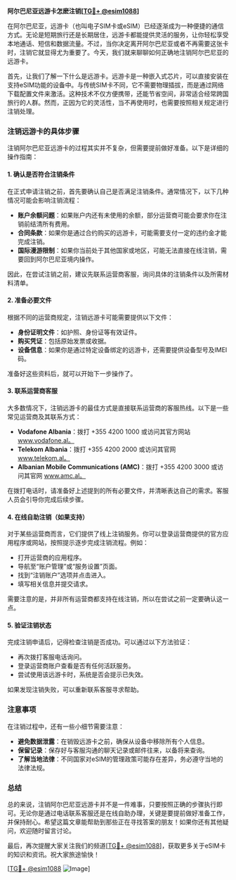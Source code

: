 **阿尔巴尼亚远游卡怎麽注销[[TG💪+ @esim1088](https://t.me/s/esim1088)]**

在阿尔巴尼亚，远游卡（也叫电子SIM卡或eSIM）已经逐渐成为一种便捷的通信方式。无论是短期旅行还是长期居住，远游卡都能提供灵活的服务，让你轻松享受本地通话、短信和数据流量。不过，当你决定离开阿尔巴尼亚或者不再需要这张卡时，注销它就显得尤为重要了。今天，我们就来聊聊如何正确地注销阿尔巴尼亚的远游卡。

首先，让我们了解一下什么是远游卡。远游卡是一种嵌入式芯片，可以直接安装在支持eSIM功能的设备中。与传统SIM卡不同，它不需要物理插拔，而是通过网络下载配置文件来激活。这种技术不仅方便携带，还能节省空间，非常适合经常跨国旅行的人群。然而，正因为它的灵活性，当不再使用时，也需要按照相关规定进行注销处理。

### 注销远游卡的具体步骤

注销阿尔巴尼亚远游卡的过程其实并不复杂，但需要提前做好准备。以下是详细的操作指南：

#### 1. 确认是否符合注销条件

在正式申请注销之前，首先要确认自己是否满足注销条件。通常情况下，以下几种情况可能会影响注销流程：
- **账户余额问题**：如果账户内还有未使用的余额，部分运营商可能会要求你在注销前结清所有费用。
- **合同条款**：如果你是通过合约购买的远游卡，可能需要支付一定的违约金才能完成注销。
- **国际漫游限制**：如果你当前处于其他国家或地区，可能无法直接在线注销，需要回到阿尔巴尼亚境内操作。

因此，在尝试注销之前，建议先联系运营商客服，询问具体的注销条件以及所需材料清单。

#### 2. 准备必要文件

根据不同的运营商规定，注销远游卡可能需要提供以下文件：
- **身份证明文件**：如护照、身份证等有效证件。
- **购买凭证**：包括原始发票或收据。
- **设备信息**：如果你是通过特定设备绑定的远游卡，还需要提供设备型号及IMEI码。

准备好这些资料后，就可以开始下一步操作了。

#### 3. 联系运营商客服

大多数情况下，注销远游卡的最佳方式是直接联系运营商的客服热线。以下是一些常见运营商及其联系方式：

- **Vodafone Albania**：拨打 +355 4200 1000 或访问其官方网站 www.vodafone.al。
- **Telekom Albania**：拨打 +355 4200 2000 或访问其官网 www.telekom.al。
- **Albanian Mobile Communications (AMC)**：拨打 +355 4200 3000 或访问其官网 www.amc.al。

在拨打电话时，请准备好上述提到的所有必要文件，并清晰表达自己的需求。客服人员会引导你完成后续步骤。

#### 4. 在线自助注销（如果支持）

对于某些运营商而言，它们提供了线上注销服务。你可以登录运营商提供的官方应用程序或网站，按照提示逐步完成注销流程。例如：
- 打开运营商的应用程序。
- 导航至“账户管理”或“服务设置”页面。
- 找到“注销账户”选项并点击进入。
- 填写相关信息并提交请求。

需要注意的是，并非所有运营商都支持在线注销，所以在尝试之前一定要确认这一点。

#### 5. 验证注销状态

完成注销申请后，记得检查注销是否成功。可以通过以下方法验证：
- 再次拨打客服电话询问。
- 登录运营商账户查看是否有任何活跃服务。
- 尝试使用该远游卡时，系统是否会提示已失效。

如果发现注销失败，可以重新联系客服寻求帮助。

### 注意事项

在注销过程中，还有一些小细节需要注意：
- **避免数据泄露**：在销毁远游卡之前，确保从设备中移除所有个人信息。
- **保留记录**：保存好与客服沟通的聊天记录或邮件往来，以备将来查询。
- **了解当地法律**：不同国家对eSIM的管理政策可能存在差异，务必遵守当地的法律法规。

### 总结

总的来说，注销阿尔巴尼亚远游卡并不是一件难事，只要按照正确的步骤执行即可。无论你是通过电话联系客服还是在线自助办理，关键是要提前做好准备工作，并保持耐心。希望这篇文章能帮助到那些正在寻找答案的朋友！如果你还有其他疑问，欢迎随时留言讨论。

最后，再次提醒大家关注我们的频道[[TG💪+ @esim1088](https://t.me/s/esim1088)]，获取更多关于eSIM卡的知识和资讯。祝大家旅途愉快！

[[TG💪+ @esim1088](https://t.me/s/esim1088) ![Image](https://i.postimg.cc/4NQfJmqS/Snipaste-2025-05-13-00-14-12.png)]